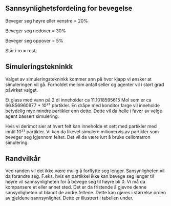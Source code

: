 ## Sannsynlighetsfordeling for bevegelse

Beveger seg høyre eller venstre = 20%

Beveger seg nedover = 30%

Beveger seg oppover = 5%

Står i ro = rest;

## Simuleringstekninkk

Valget av simuleringstekninkk kommer ann på hvor kjapp vi ønsker at simuleringen vil gå. Forholdet mellom antall seller og agenter vil i størt grad påvirket valget. 

Et glass med vann på 2 dl inneholder ca 11.1018595615 Mol som er ca 66.856960977 * 10²³ partikler. En dråpe med konditor farge vil inneholde betydelig mye mindre partikler enn dette. Dette vil da helle i favør av  velge agent bassert simulering.

Hvis vi derimot sier at hvert felt kan inneholde et sett med partikler med inntil 10²³ partikler. Vi kan da likevel simulere milionervis av partikler som beveger seg igjennom feltet. Det vil da være lurt å bruke cellomatron simulering. 

## Randvilkår

Ved randen vil det ikke være mulig å forflytte seg lenger. Sansynligheten vil da forandre seg. F.eks. hvis en partikkel ikke kan bevege seg lenger til høyre vil sannsynligheten for å bevege seg til høyre bli 0. Vi må da kompansere et eller annet sted. Det er da fristende å gjevne denne sansynligheten ut blandt de andre feltene. Dette kan gjøres i størrelse orden av gjeldene sannsynlighet. Dette er illustrert i tabellen under.
